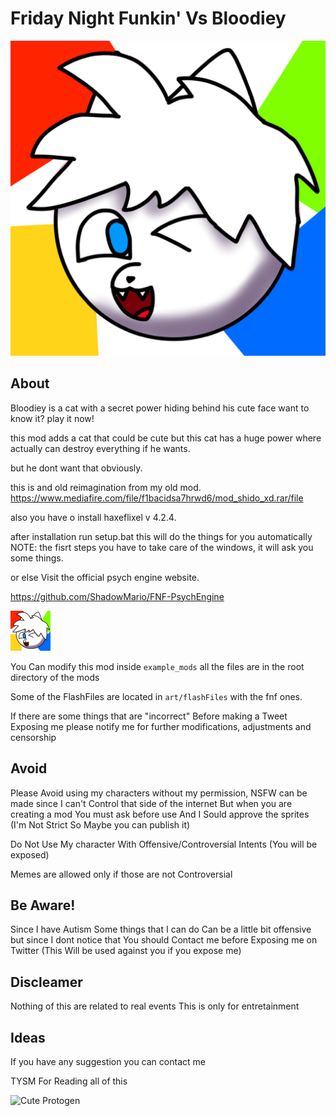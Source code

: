 # Friday Night Funkin' Vs Bloodiey

![Logo OG](art/iconOG.png)

## About

Bloodiey is a cat with a secret power hiding behind his cute face want to know it? play it now!

this mod adds a cat that could be cute but this cat has a huge power where actually can destroy everything if he wants.

but he dont want that obviously.

this is and old reimagination from my old mod.
<https://www.mediafire.com/file/f1bacidsa7hrwd6/mod_shido_xd.rar/file>

also you have o install haxeflixel v 4.2.4.

after installation run setup.bat this will do the things for you automatically
NOTE: the fisrt steps you have to take care of the windows, it will ask you some things.

or else Visit the official psych engine website.

<https://github.com/ShadowMario/FNF-PsychEngine>

![Mod Icon](art/icon64.png)

You Can modify this mod inside <code>example_mods</code> all the files are in the root directory of the mods

Some of the FlashFiles are located in <code>art/flashFiles</code> with the fnf ones.

If there are some things that are "incorrect" Before making a Tweet Exposing me please notify
me for further modifications, adjustments and censorship

## Avoid

Please Avoid using my characters without my permission, NSFW can be made since I can't Control that side of the internet But when you are creating a mod You must ask before use And I Sould approve the sprites (I'm Not Strict So Maybe you can publish it)

Do Not Use My character With Offensive/Controversial Intents (You will be exposed)

Memes are allowed only if those are not Controversial

## Be Aware!

Since I have Autism Some things that I can do Can be a little bit offensive but since I dont notice that You should Contact me before Exposing me on Twitter (This Will be used against you if you expose me)

## Discleamer

Nothing of this are related to real events This is only for entretainment

## Ideas

If you have any suggestion you can contact me

TYSM For Reading all of this

![Cute Protogen](https://media.tenor.com/udHEEVVva6EAAAAC/protogen-proto.gif)
